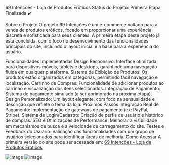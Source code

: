 69 Intenções - Loja de Produtos Eróticos
Status do Projeto: Primeira Etapa Finalizada ✔️

Sobre o Projeto
O projeto 69 Intenções é um e-commerce voltado para a venda de produtos eróticos, focado em proporcionar uma experiência discreta e sofisticada para seus clientes. A primeira etapa deste projeto já está concluída, com o foco no desenvolvimento das funcionalidades principais do site, incluindo o layout inicial e a base para a experiência do usuário.

Funcionalidades Implementadas
Design Responsivo: Interface otimizada para dispositivos móveis, tablets e desktops, garantindo uma navegação fluida em qualquer plataforma.
Sistema de Exibição de Produtos: Os produtos estão organizados em categorias, permitindo fácil navegação e localização.
Carrinho de Compras: Funcionalidade de adicionar produtos ao carrinho e visualização dos itens selecionados.
Integração de Pagamento: Sistema de pagamento simulado (a ser aprimorado na próxima etapa).
Design Personalizado: Um layout elegante, com foco na sensualidade e descrição que reflete o tema da loja.
Próximos Passos
Integração Real de Pagamento: Implementação de gateways de pagamento (ex: PayPal, Stripe).
Sistema de Login/Cadastro: Criação de perfis de usuário e histórico de compras.
SEO e Otimizações de Performance: Melhorar a visibilidade em mecanismos de busca e a velocidade de carregamento do site.
Testes e Feedback do Usuário: Validação das funcionalidades com um grupo de usuários selecionados para identificar áreas de melhoria.
Como Acessar
A primeira versão do site pode ser acessada em: [69 Intenções - Loja de Produtos Eróticos](https://charles-1337.github.io/69intencoes/)

![image](https://github.com/user-attachments/assets/2d37f878-32e0-4672-a49a-aadf7a96f0dc)
![image](https://github.com/user-attachments/assets/8fb7a674-c459-4a9d-9766-3c0adbcd91c3)


